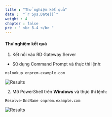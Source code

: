 ```yaml
---
title : "Thử nghiệm kết quả"
date :  "`r Sys.Date()`" 
weight : 4
chapter : false
pre : " <b> 5.4 </b> "
---
```


#### Thử nghiệm kết quả

1. Kết nối vào RD Gateway Server

- Sử dụng Command Prompt và thực thi lệnh: 

```
nslookup onprem.example.com
```

![Results](/images/5.4-Results/0001.png?featherlight=false&width=90pc)

2. Mở PowerShell trên **Windows** và thực thi lệnh: 

```
Resolve-DnsName onprem.example.com
```

![Results](/images/5.4-Results/0002.png?featherlight=false&width=90pc)